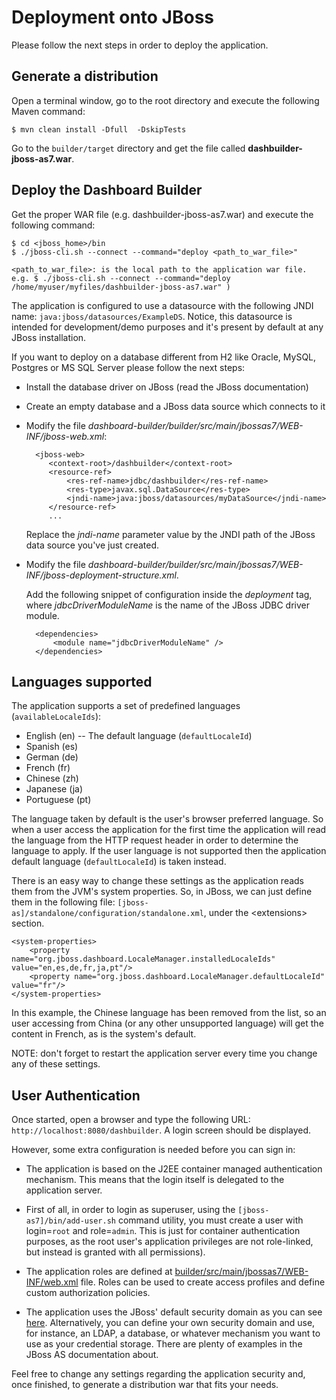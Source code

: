 Deployment onto JBoss
==========================

Please follow the next steps in order to deploy the application.

Generate a distribution
---------------------------

Open a terminal window, go to the root directory and execute the following Maven command:

    $ mvn clean install -Dfull  -DskipTests

Go to the <code>builder/target</code> directory and get the file called **dashbuilder-jboss-as7.war**.

Deploy the Dashboard Builder
----------------------------

Get the proper WAR file (e.g. dashbuilder-jboss-as7.war) and execute the following command:

    $ cd <jboss_home>/bin
    $ ./jboss-cli.sh --connect --command="deploy <path_to_war_file>"

    <path_to_war_file>: is the local path to the application war file.
    e.g. $ ./jboss-cli.sh --connect --command="deploy /home/myuser/myfiles/dashbuilder-jboss-as7.war" )


The application is configured to use a datasource with the following JNDI name: <code>java:jboss/datasources/ExampleDS</code>.
Notice, this datasource is intended for development/demo purposes and it's present by default at any JBoss installation.

If you want to deploy on a database different from H2 like Oracle, MySQL, Postgres or MS SQL Server please follow the next steps:

* Install the database driver on JBoss (read the JBoss documentation)

* Create an empty database and a JBoss data source which connects to it

* Modify the file *dashboard-builder/builder/src/main/jbossas7/WEB-INF/jboss-web.xml*:

        <jboss-web>
           <context-root>/dashbuilder</context-root>
           <resource-ref>
               <res-ref-name>jdbc/dashbuilder</res-ref-name>
               <res-type>javax.sql.DataSource</res-type>
               <jndi-name>java:jboss/datasources/myDataSource</jndi-name>
           </resource-ref>
           ...

   Replace the *jndi-name* parameter value by the JNDI path of the JBoss data source you've just created.

* Modify the file *dashboard-builder/builder/src/main/jbossas7/WEB-INF/jboss-deployment-structure.xml*.

  Add the following snippet of configuration inside the *deployment* tag, where *jdbcDriverModuleName* is the name of the JBoss JDBC driver module.

        <dependencies>
            <module name="jdbcDriverModuleName" />
        </dependencies>


Languages supported
------------------------

The application supports a set of predefined languages (<code>availableLocaleIds</code>):

* English (en) -- The default language (<code>defaultLocaleId</code>)
* Spanish (es)
* German (de)
* French (fr)
* Chinese (zh)
* Japanese (ja)
* Portuguese (pt)

The language taken by default is the user's browser preferred language. So when a user access the application
for the first time the application will read the language from the HTTP request header in order to determine the language
to apply. If the user language is not supported then the application default language (<code>defaultLocaleId</code>) is taken instead.

There is an easy way to change these settings as the application reads them from the JVM's system properties.
So, in JBoss, we can just define them in the following file: <code>[jboss-as]/standalone/configuration/standalone.xml</code>,
under the &lt;extensions&gt; section.

    <system-properties>
        <property name="org.jboss.dashboard.LocaleManager.installedLocaleIds" value="en,es,de,fr,ja,pt"/>
        <property name="org.jboss.dashboard.LocaleManager.defaultLocaleId" value="fr"/>
    </system-properties>

In this example, the Chinese language has been removed from the list, so an user accessing from China (or any other
unsupported language) will get the content in French, as is the system's default.

NOTE: don't forget to restart the application server every time you change any of these settings.

User Authentication
--------------------------

Once started, open a browser and type the following URL:
<code>http://localhost:8080/dashbuilder</code>. A login screen should be displayed.

However, some extra configuration is needed before you can sign in:

* The application is based on the J2EE container managed authentication  mechanism.
This means that the login itself is delegated to the application server.

* First of all, in order to login as superuser, using the <code>[jboss-as7]/bin/add-user.sh</code> command utility,
you must create a user with login=<code>root</code> and role=<code>admin</code>.
This is just for container authentication purposes, as the root user's application privileges are not role-linked,
but instead is granted with all permissions).

* The application roles are defined at [builder/src/main/jbossas7/WEB-INF/web.xml](https://github.com/droolsjbpm/dashboard-builder/blob/master/builder/src/main/jbossas7/WEB-INF/web.xml) file.
Roles can be used to create access profiles and define custom authorization policies.

* The application uses the JBoss' default security domain as you can see [here](https://github.com/droolsjbpm/dashboard-builder/blob/master/builder/src/main/jbossas7/WEB-INF/jboss-web.xml).
Alternatively, you can define your own security domain and use, for instance, an LDAP, a database, or whatever mechanism you want to use as your credential storage.
There are plenty of examples in the JBoss AS documentation about.

Feel free to change any settings regarding the application security and, once finished, to generate a distribution war that fits your needs.
